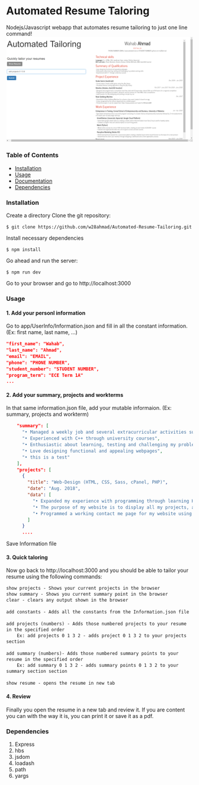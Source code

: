 # Automated Resume Taloring

Nodejs/Javascript webapp that automates resume tailoring to just one line command!
![](/WebApp.png?raw=true "Title")

### Table of Contents
* [Installation](#installation)
* [Usage](#usage)
* [Documentation](#documentation)
* [Dependencies](#dependencies)

### Installation
Create a directory
Clone the git repository:
```console
$ git clone https://github.com/w28ahmad/Automated-Resume-Tailoring.git
```

Install necessary dependencies
```console
$ npm install
```

Go ahead and run the server:
```console
$ npm run dev
```
Go to your browser and go to http://localhost:3000

### Usage
#### 1. Add your personl information
Go to app/UserInfo/Information.json and fill in all the constant information. (Ex: first name, last name, ...)
```json
"first_name": "Wahab",
"last_name": "Ahmad",
"email": "EMAIL",
"phone": "PHONE NUMBER",
"student_number": "STUDENT NUMBER",
"program_term": "ECE Term 1A"
...
```
#### 2. Add your summary, projects and workterms
In that same information.json file, add your mutable informaion. (Ex: summary, projects and workterm)
```json
    "summary": [
      "• Managed a weekly job and several extracurricular activities successfully while simultaneously placing at the top of my classes",
      "• Experienced with C++ through university courses",
      "• Enthusiastic about learning, testing and challenging my problem-solving skills",
      "• Love designing functional and appealing webpages",
      "• this is a test"
    ],
    "projects": [
      {
        "title": "Web-Design (HTML, CSS, Sass, cPanel, PHP)",
        "date": "Aug. 2018",
        "data": [
          "• Expanded my experience with programming through learning HTML, CSS, Sass and PHP from online courses",
          "• The purpose of my website is to display all my projects, acting as a digital resume. Link is in the header",
          "• Programmed a working contact me page for my website using PHP "
        ]
      }
      ....
```
Save Information file 

#### 3. Quick taloring
Now go back to http://localhost:3000 and you should be able to tailor your resume using the following commands:
```
show projects - Shows your current projects in the browser
show summary - Shows you current summary point in the browser
clear - clears any output shown in the browser

add constants - Adds all the constants from the Information.json file

add projects (numbers) - Adds those numbered projects to your resume in the specified order
    Ex: add projects 0 1 3 2 - adds project 0 1 3 2 to your projects section
    
add summary (numbers)- Adds those numbered summary points to your resume in the specified order 
    Ex: add summary 0 1 3 2 - adds summary points 0 1 3 2 to your summary section section

show resume - opens the resume in new tab
```

#### 4. Review
Finally you open the resume in a new tab and review it. If you are content you can with the way it is, you can print it or save it as a pdf. 

### Dependencies
1. Express
2. hbs
3. jsdom
4. loadash
5. path
6. yargs
